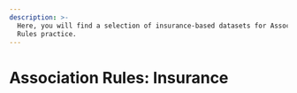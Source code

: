 ```yaml
---
description: >-
  Here, you will find a selection of insurance-based datasets for Association
  Rules practice.
---
```


# Association Rules: Insurance

